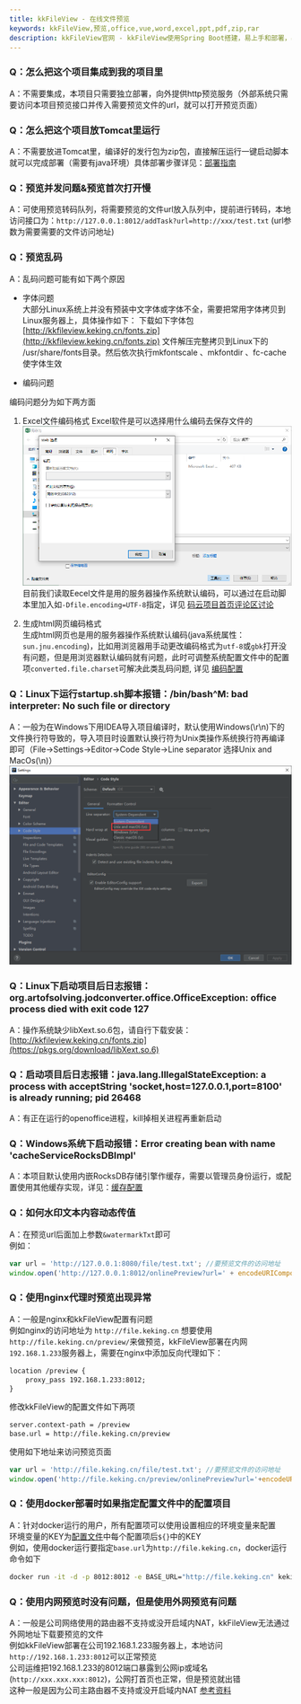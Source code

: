 ```yaml
---
title: kkFileView - 在线文件预览
keywords: kkFileView,预览,office,vue,word,excel,ppt,pdf,zip,rar
description: kkFileView官网 - kkFileView使用Spring Boot搭建，易上手和部署，基本支持主流办公文档的在线预览，如doc,docx,Excel,pdf,txt,zip,rar,图片等等
---
```


### Q：怎么把这个项目集成到我的项目里

A：不需要集成，本项目只需要独立部署，向外提供http预览服务（外部系统只需要访问本项目预览接口并传入需要预览文件的url，就可以打开预览页面）  

### Q：怎么把这个项目放Tomcat里运行

A：不需要放进Tomcat里，编译好的发行包为zip包，直接解压运行一键启动脚本就可以完成部署（需要有java环境）具体部署步骤详见：[部署指南](https://kkfileview.keking.cn/zh-cn/docs/production.html)

### Q：预览并发问题&预览首次打开慢

A：可使用预览转码队列，将需要预览的文件url放入队列中，提前进行转码，本地访问接口为：`http://127.0.0.1:8012/addTask?url=http://xxx/test.txt` (url参数为需要需要的文件访问地址)

### Q：预览乱码

A：乱码问题可能有如下两个原因

* 字体问题  
大部分Linux系统上并没有预装中文字体或字体不全，需要把常用字体拷贝到Linux服务器上，具体操作如下：
下载如下字体包 [http://kkfileview.keking.cn/fonts.zip](http://kkfileview.keking.cn/fonts.zip) 文件解压完整拷贝到Linux下的 /usr/share/fonts目录。然后依次执行mkfontscale 、mkfontdir 、fc-cache使字体生效

* 编码问题  

编码问题分为如下两方面

1. Excel文件编码格式
Excel软件是可以选择用什么编码去保存文件的  
![Excel编码](../../img/faq/excel-encoding.png)  
目前我们读取Eecel文件是用的服务器操作系统默认编码，可以通过在启动脚本里加入如`-Dfile.encoding=UTF-8`指定，详见 [码云项目首页评论区讨论](https://gitee.com/kekingcn/file-online-preview#note_1841612)

2. 生成html网页编码格式  
生成html网页也是用的服务器操作系统默认编码(java系统属性：`sun.jnu.encoding`)，比如用浏览器用手动更改编码格式为`utf-8`或`gbk`打开没有问题，但是用浏览器默认编码就有问题，此时可调整系统配置文件中的配置项`converted.file.charset`可解决此类乱码问题, 详见 [编码配置](https://kkfileview.keking.cn/zh-cn/docs/config.html)

### Q：Linux下运行startup.sh脚本报错：/bin/bash^M: bad interpreter: No such file or directory

A：一般为在Windows下用IDEA导入项目编译时，默认使用Windows(\r\n)下的文件换行符导致的，导入项目时设置默认换行符为Unix类操作系统换行符再编译即可（File->Settings->Editor->Code Style->Line separator 选择Unix and MacOs(\n)）  
![设置换行符](../../img/faq/line-separator.png)  

### Q：Linux下启动项目后日志报错：org.artofsolving.jodconverter.office.OfficeException: office process died with exit code 127

A：操作系统缺少libXext.so.6包，请自行下载安装：[http://kkfileview.keking.cn/fonts.zip](https://pkgs.org/download/libXext.so.6)

### Q：启动项目后日志报错：java.lang.IllegalStateException: a process with acceptString 'socket,host=127.0.0.1,port=8100' is already running; pid 26468

A：有正在运行的openoffice进程，kill掉相关进程再重新启动

### Q：Windows系统下启动报错：Error creating bean with name 'cacheServiceRocksDBImpl'

A：本项目默认使用内嵌RocksDB存储引擎作缓存，需要以管理员身份运行，或配置使用其他缓存实现，详见：[缓存配置](https://kkfileview.keking.cn/zh-cn/docs/config.html)

### Q：如何水印文本内容动态传值

A：在预览url后面加上参数`&watermarkTxt`即可  
例如：

```javascript
var url = 'http://127.0.0.1:8080/file/test.txt'; //要预览文件的访问地址
window.open('http://127.0.0.1:8012/onlinePreview?url=' + encodeURIComponent(url) + '&watermarkTxt=' + encodeURIComponent('动态水印'));
```

### Q：使用nginx代理时预览出现异常

A：一般是nginx和kkFileView配置有问题  
例如nginx的访问地址为 `http://file.keking.cn` 想要使用 `http://file.keking.cn/preview/`来做预览，kkFileView部署在内网`192.168.1.233`服务器上，需要在nginx中添加反向代理如下：

```propertis
location /preview {
    proxy_pass 192.168.1.233:8012;
}
```

修改kkFileView的配置文件如下两项

```propertis
server.context-path = /preview
base.url = http://file.keking.cn/preview
```

使用如下地址来访问预览页面

```javascript
var url = 'http://file.keking.cn/file/test.txt'; //要预览文件的访问地址
window.open('http://file.keking.cn/preview/onlinePreview?url='+encodeURIComponent(url));
```

### Q：使用docker部署时如果指定配置文件中的配置项目

A：针对docker运行的用户，所有配置项可以使用设置相应的环境变量来配置  
环境变量的KEY为[配置文件](https://gitee.com/kekingcn/file-online-preview/blob/master/jodconverter-web/src/main/config/application.properties)中每个配置项后`${}`中的KEY  
例如，使用docker运行要指定`base.url`为`http://file.keking.cn`，docker运行命令如下

```sh
docker run -it -d -p 8012:8012 -e BASE_URL="http://file.keking.cn" keking/kkfileview:v2.2.1
```

### Q：使用内网预览时没有问题，但是使用外网预览有问题

A：一般是公司网络使用的路由器不支持或没开启域内NAT，kkFileView无法通过外网地址下载要预览的文件  
例如kkFileView部署在公司192.168.1.233服务器上，本地访问`http://192.168.1.233:8012`可以正常预览  
公司运维把192.168.1.233的8012端口暴露到公网ip或域名(`http://xxx.xxx.xxx:8012`)，公网打首页也正常，但是预览就出错  
这种一般是因为公司主路由器不支持或没开启域内NAT
[参考资料](https://www.zhihu.com/question/266194635/answer/310560325)